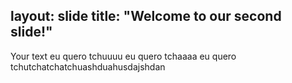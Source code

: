 layout: slide
title: "Welcome to our second slide!"
---
Your text
eu quero tchuuuu eu quero tchaaaa eu quero tchutchatchatchuashduahusdajshdan
